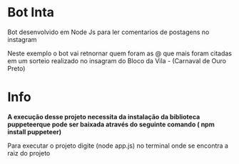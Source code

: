 <h1>Bot Inta</h2>
<p>Bot desenvolvido em Node Js para ler comentarios de postagens no instagram</p>
<p>Neste exemplo o bot vai retnornar quem foram as @ que mais foram citadas em um sorteio realizado no insagram do Bloco da Vila - (Carnaval de Ouro Preto)</p>

<h1>Info</h1>
<p><strong>A execução desse projeto necessita da instalação da biblioteca puppeteerque pode ser baixada através do seguinte comando ( npm install puppeteer)</strong></p>
<p>Para executar o projeto digite (node app.js) no terminal onde se encontra a raiz do projeto</p>
